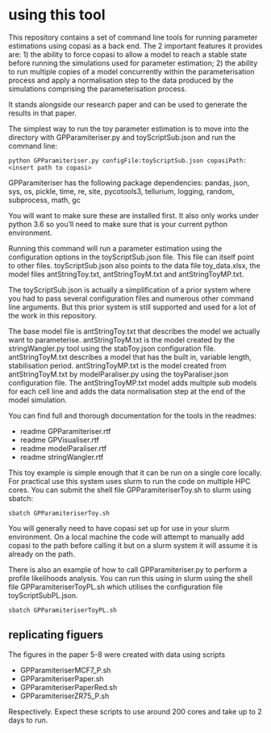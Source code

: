 # using this tool
This repository contains a set of command line tools for running parameter estimations using copasi as a back end. The 2 important features it provides are: 1) the ability to force copasi to allow a model to reach a stable state before running the simulations used for parameter estimation; 2) the ability to run multiple copies of a model concurrently within the parameterisation process and apply a normalisation step to the data produced by the simulations comprising the parameterisation process.

It stands alongside our research paper and can be used to generate the results in that paper.

The simplest way to run the toy parameter estimation is to move into the directory with GPParamiteriser.py and toyScriptSub.json and run the command line:

`python GPParamiteriser.py configFile:toyScriptSub.json copasiPath:<insert path to copasi>`

GPParamiteriser has the following package dependencies: pandas, json, sys, os, pickle, time, re, site, pycotools3, tellurium, logging, random, subprocess, math, gc

You will want to make sure these are installed first. It also only works under python 3.6 so you’ll need to make sure that is your current python environment.

Running this command will run a parameter estimation using the configuration options in the toyScriptSub.json file. This file can itself point to other files. toyScriptSub.json also points to the data file toy_data.xlsx, the model files antStringToy.txt, antStringToyM.txt and antStringToyMP.txt.

The toyScriptSub.json is actually a simplification of a prior system where you had to pass several configuration files and numerous other command line arguments. But this prior system is still supported and used for a lot of the work in this repository.

The base model file is antStringToy.txt that describes the model we actually want to parameterise. antStringToyM.txt is the model created by the stringWangler.py tool using the stabToy.json configuration file. antStringToyM.txt describes a model that has the built in, variable length, stabilisation period. antStringToyMP.txt is the model created from antStringToyM.txt by modelParaliser.py using the toyParaliser.json configuration file. The antStringToyMP.txt model adds multiple sub models for each cell line and adds the data normalisation step at the end of the model simulation.

You can find full and thorough documentation for the tools in the readmes:
* readme GPParamiteriser.rtf
* readme GPVisualiser.rtf
* readme modelParaliser.rtf
* readme stringWangler.rtf

This toy example is simple enough that it can be run on a single core locally. For practical use this system uses slurm to run the code on multiple HPC cores.
You can submit the shell file GPParamiteriserToy.sh to slurm using sbatch:

`sbatch GPParamiteriserToy.sh`

You will generally need to have copasi set up for use in your slurm environment. On a local machine the code will attempt to manually add copasi to the path before calling it but on a slurm system it will assume it is already on the path.

There is also an example of how to call GPParamiteriser.py to perform a profile likelihoods analysis. You can run this using in slurm using the shell file GPParamiteriserToyPL.sh which utilises the configuration file toyScriptSubPL.json.

`sbatch GPParamiteriserToyPL.sh`
## replicating figuers
The figures in the paper 5-8 were created with data using scripts 
* GPParamiteriserMCF7_P.sh
* GPParamiteriserPaper.sh
* GPParamiteriserPaperRed.sh
* GPParamiteriserZR75_P.sh

Respectively. Expect these scripts to use around 200 cores and take up to 2 days to run.
